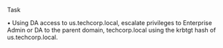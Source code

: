 
Task 

• Using DA access to us.techcorp.local, escalate privileges to Enterprise Admin or DA to the parent domain, techcorp.local using the krbtgt hash of us.techcorp.local.



